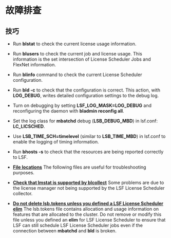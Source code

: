 # 故障排查

## 技巧

- Run **blstat** to check the current license usage information.
- Run **blusers** to check the current job and license usage. This information is the set intersection of License Scheduler Jobs and FlexNet information.
- Run **blinfo** command to check the current License Scheduler configuration.
- Run **bld -c** to check that the configuration is correct. This action, with **LOG_DEBUG**, writes detailed configuration settings to the debug log.
- Turn on debugging by setting **LSF_LOG_MASK=LOG_DEBUG** and reconfiguring the daemon with **bladmin reconfig all**.
- Set the log class for **mbatchd** debug (**LSB_DEBUG_MBD**) in lsf.conf: **LC_LICSCHED**.
- Use **LSB_TIME_SCH=timelevel** (similar to **LSB_TIME_MBD**) in lsf.conf to enable the logging of timing information.
- Run **bhosts -s** to check that the resources are being reported correctly to LSF.



- **[File locations](https://www.ibm.com/support/knowledgecenter/SSWRJV_10.1.0/license_scheduler/troubleshooting_files.html?view=kc)**
  The following files are useful for troubleshooting purposes.
- **[Check that lmstat is supported by blcollect](https://www.ibm.com/support/knowledgecenter/SSWRJV_10.1.0/license_scheduler/troubleshooting_lmstat_blcollect.html?view=kc)**
  Some problems are due to the license manager not being supported by the LSF License Scheduler collector.
- **[Do not delete lsb.tokens unless you defined a LSF License Scheduler elim](https://www.ibm.com/support/knowledgecenter/SSWRJV_10.1.0/license_scheduler/troubleshooting_lsb_tokens.html?view=kc)**
  The lsb.tokens file contains allocation and usage information on features that are allocated to the cluster. Do not remove or modify this file unless you defined an **elim** for LSF License Scheduler to ensure that LSF can still schedule LSF License Scheduler jobs even if the connection between **mbatchd** and **bld** is broken.